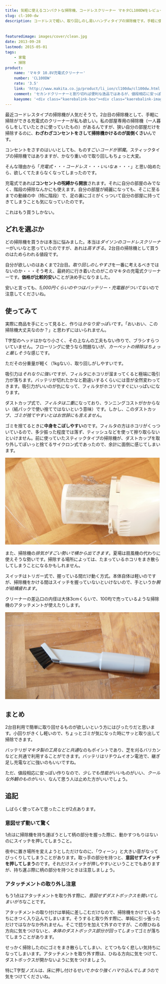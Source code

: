 ```yaml
---
title: 気軽に使えるコンパクトな掃除機、コードレスクリーナー マキタCL100DWをレビュー
slug: cl-100-dw
description: コードレスで軽い、取り回しのし易いハンディタイプの掃除機です。手軽に使えるので、2台目の掃除機として活躍してくれます。吸引力はそこそこ強いのですが、作りはとても安っぽいです。手軽ですが、使うときに気をつけるポイントがいくつかあります。


featuredimage: images/cover/clean.jpg
date: 2013-09-28
lastmod: 2015-05-01
tags: 
    - 家電
    - 掃除
product:
    name: 'マキタ 10.8V充電式クリーナー'
    number: 'CL100DW'
    rate: '3.5'
    link: 'http://www.makita.co.jp/product/li_ion/cl100dw/cl100dw.html'
    comment: 'セカンドクリーナーと割り切れば便利な逸品ではあるが、値段相応に安っぽい。'
    kaeyome: '<div class="kaerebalink-box"><div class="kaerebalink-image"><a href="http://www.amazon.co.jp/exec/obidos/ASIN/B002DCHPYM/illusionspace-22/ref=nosim/" rel="nofollow" target="_blank"><img src="http://ecx.images-amazon.com/images/I/31NiWDnKCVL._SL160_.jpg" style="border: none;" /></a></div><div class="kaerebalink-info"><div class="kaerebalink-name"><a href="http://www.amazon.co.jp/exec/obidos/ASIN/B002DCHPYM/illusionspace-22/ref=nosim/" rel="nofollow" target="_blank">マキタ 10.8V充電式クリーナー CL100DW</a><div class="kaerebalink-powered-date">posted with <a href="http://kaereba.com" rel="nofollow" target="_blank">カエレバ</a></div></div><div class="kaerebalink-detail"> マキタ     </div><div class="kaerebalink-link1"><div class="shoplinkamazon"><a href="http://www.amazon.co.jp/gp/search?keywords=CL100DW&__mk_ja_JP=%83J%83%5E%83J%83i&tag=illusionspace-22" rel="nofollow" target="_blank" title="アマゾン" >Amazonで購入</a></div><div class="shoplinkrakuten"><a href="http://hb.afl.rakuten.co.jp/hgc/0e95387f.f2aef20d.0e953880.25e412bd/?pc=http%3A%2F%2Fsearch.rakuten.co.jp%2Fsearch%2Fmall%2FCL100DW%2F-%2Ff.1-p.1-s.1-sf.0-st.A-v.2%3Fx%3D0%26scid%3Daf_ich_link_urltxt%26m%3Dhttp%3A%2F%2Fm.rakuten.co.jp%2F" rel="nofollow" target="_blank" title="楽天市場" >楽天市場で購入</a></div></div></div><div class="booklink-footer" style="clear: left"></div></div>'
---
```


最近コードレスタイプの掃除機が人気だそうで。2台目の掃除機として、手軽に掃除ができる充電式のクリーナーが私も欲しい。私の部屋専用の掃除機（一人暮らしをしていたときに使っていたもの）があるんですが、狭い自分の部屋だけを掃除するのに、<strong>わざわざコンセントをさして掃除機かけるのが面倒くさい</strong>んです。

コンセントをさすのはいいとしても、ものすごい<em>コードが邪魔</em>。スティックタイプの掃除機ではありますが、かなり重いので取り回しもちょっと大変。

そんな理由から「<em>充電式・・・コードレス・・・いいなぁ・・・</em>」と思い始めたら、欲しくてたまらなくなってしまったのです。

充電式であれば<strong>コンセントの呪縛から開放</strong>されます。それに自分の部屋のみでなく、階段の掃除なんかにも使えます。自分の部屋が綺麗になっても、そこに至るまでの動線の中（特に階段）で、足の裏にゴミがくっついて自分の部屋に持ってきてしまうことも気になっていたのです。

これはもう買うしかない。


## どれを選ぶか


どの掃除機を買うかは本当に悩みました。本当は<em>ダイソンのコードレスクリーナー</em>がいいなと思っていたのですが、あれは<em>高すぎる</em>。2台目の掃除機として買うのはためらわれる値段です。

自分が欲しいのはあくまで2台目。<em>取り回しのしやすさ</em>を一番に考えるべきではないのか・・・そう考え、最終的に行き着いたのがこのマキタの充電式クリーナーです。<strong>価格が比較的安い</strong>ことが決め手になりました。

安いと言っても、<em>5,000円くらいのやつはバッテリー・充電器がついてない</em>ので注意してくださいね。


## 使ってみて


実際に商品を手にとって見ると、作りは<em>かなり安っぽい</em>です。「おいおい、この掃除機大丈夫なのか？」と思わずにはいられません。

T字型のヘッドはかなり小さく、その上なんの工夫もない作りで、ブラシすらついていません。フローリングに使うなら問題ないが、<em>カーペットの掃除はちょっと厳しそう</em>な感じです。

ただその分重量が軽く（1kgない）、取り回しがしやすいです。

吸引力は<em>それなりに強い</em>ですが、フィルタにホコリが溜まってくると極端に吸引力が落ちます。バッテリが切れたかなと勘違いするくらいには音が全然変わってきます。吸引力がいいのが仇になって、フィルタがホコリですぐにいっぱいになります。

ダストカップ式で、<em>フィルタは二重</em>になっており、ランニングコストがかからない（紙パックで使い捨てではないという意味）です。しかし、このダストカップ、<em>ゴミが捨てやすいとはお世辞にも言えません</em>。

ゴミを捨てるときに<strong>中身をこぼしやすい</strong>のです。フィルタの方はホコリがくっついているので、多少振った程度では落ず、ティッシュなどを使って擦り取らないといけません。前に使っていたスティックタイプの掃除機が、ダストカップを取り外してぽいっと捨てるサイクロン式であったので、余計に面倒に感じてしまいます。

![マキタコードレスクリーナー　ゴミ](P9221602.jpg)

また、掃除機の<em>排気がすごい勢いで横から出てきます</em>。夏場は扇風機の代わりに使えそうな勢いです。掃除する場所によっては、たまっているホコリをまき散らしてしまうことになるかもしれません。

スイッチはトリガー式で、握っている間だけ動く方式。本体自体は軽いのですが、掃除機をかける間はスイッチを握っていないといけないので、手というか<em>腕が結構疲れます</em>。

クリーナーの差込口の内径は大体3cmくらいで、100均で売っているような掃除機のアタッチメントが使えたりします。

![マキタコードレスクリーナー　100均ノズル](P9221623.jpg)


## まとめ


2台目利用で簡単に取り回せるものが欲しいという方にはぴったりだと思います。小回りがきくし軽いので、ちょっとゴミが気になった時にサッと取り出して掃除できます。

バッテリが<em>マキタ製の工具などと共通</em>なのもポイントであり、芝を刈るバリカンなどと共通で利用することができます。バッテリはリチウムイオン電池で、継ぎ足し充電などに強いのもいいですね。

ただ、値段相応に安っぽい作りなので、<em>少しでも性能がいい</em>ものがいい、<em>クールな外観のものがいい</em>、なんて思う人は止めた方がいいでしょう。


## 追記


しばらく使ってみて思ったことが2点あります。


### 意図せず動いて驚く


1点はに掃除機を持ち運ぼうとして柄の部分を握った際に、動かすつもりはないのにスイッチを押してしまうこと。

夜中に置き場所を変えようとしただけなのに、「ウィーン」と大きい音がなってびっくりしてしまうことがあります。取っ手の部分を持つと、<strong>意図せずスイッチを押してしまう</strong>のです。それだけスイッチが押しやすいということでもありますが、持ち運ぶ際に柄の部分を持つときは注意しましょう。


### アタッチメントの取り外し注意


もう1点はアタッチメントを取り外す際に、<em>意図せずダストボックスを開いてしまいがち</em>なことです。

アタッチメントの取り付けは単純に差しこむだけなので、掃除機をかけているうちにきつく入り込んでしまいます。そうすると取り外す際に、単純に引っ張っただけではなかなか外れません。そこで捻りを加えて外すのですが、この際ひねる方向に気をつけないと、<em>本体のダストボックス部分が回ってしまって</em>ゴミが落ちてしまうことがあります。

せっかく掃除したのにゴミをまき散らしてしまい、とてつもなく悲しい気持ちになってしまいます。アタッチメントを取り外す際は、ひねる方向に気をつけて、ダストボックスが開かないように気をつけましょう。

特にT字型ノズルは、床に押し付けるせいで<em>かなり強くハマり込んでしまう</em>ので気をつけてくださいね。


  
